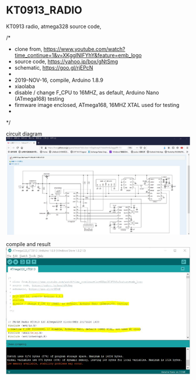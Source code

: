 # KT0913_RADIO
KT0913 radio, atmega328 source code,   


/*  
 * clone from, https://www.youtube.com/watch?time_continue=1&v=XKgglNlFYhY&feature=emb_logo  
 * source code, https://yahoo.jp/box/gNtSmg  
 * schematic, https://goo.gl/rjEPcN   
 * 
 * 2019-NOV-16, compile, Arduino 1.8.9  
 * xiaolaba  
 * disable / change F_CPU to 16MHZ, as default, Arduino Nano (ATmega168) testing  
 * firmware image enclosed, ATmega168, 16MHZ XTAL used for testing
 *
 */  

circuit diagram
![ATmega328_KT0913_schematic.JPG](ATmega328_KT0913_schematic.JPG)  
  
    
compile and result
![ATmega328_KT0913_compile_result.JPG](ATmega328_KT0913_compile_result.JPG)


